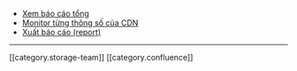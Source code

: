 
* [Xem báo cáo tổng](https://docs.vngcloud.vn/pages/viewpage.action?pageId=2721295)
* [Monitor từng thông số của CDN](https://docs.vngcloud.vn/pages/viewpage.action?pageId=2721297)
* [Xuất báo cáo (report)](https://docs.vngcloud.vn/pages/viewpage.action?pageId=2721300)



*****

[[category.storage-team]] 
[[category.confluence]] 

